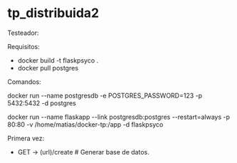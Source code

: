 # tp_distribuida2

Testeador:

Requisitos:

- docker build -t flaskpsyco .
- docker pull postgres

Comandos:

docker run --name postgresdb -e POSTGRES_PASSWORD=123 -p 5432:5432 -d postgres

docker run --name flaskapp --link postgresdb:postgres --restart=always -p 80:80 -v /home/matias/docker-tp:/app -d flaskpsyco

Primera vez:
- GET -> (url)/create # Generar base de datos.

